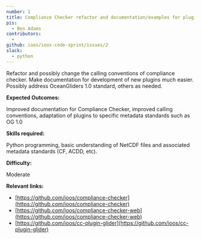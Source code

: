 ```yaml
---
number: 1
title: Compliance Checker refactor and documentation/examples for plugins
pis:
  - Ben Adams
contributors:
  - 
github: ioos/ioos-code-sprint/issues/2
slack:
  - python
---
```


Refactor and possibly change the calling conventions of compliance checker. Make documentation for development of new plugins much easier. Possibly address OceanGliders 1.0 standard, others as needed.

**Expected Outcomes:**

Improved documentation for Compliance Checker, improved calling conventions, adaptation of plugins to specific metadata standards such as OG 1.0

**Skills required:**

Python programming, basic understanding of NetCDF files and associated metadata standards (CF, ACDD, etc).

**Difficulty:**

Moderate

**Relevant links:**

* [https://github.com/ioos/compliance-checker](https://github.com/ioos/compliance-checker)
* [https://github.com/ioos/compliance-checker-web](https://github.com/ioos/compliance-checker-web)
* [https://github.com/ioos/cc-plugin-glider](https://github.com/ioos/cc-plugin-glider)